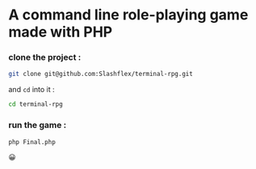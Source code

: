 # A command line role-playing game made with PHP

### clone the project :
```sh 
git clone git@github.com:Slashflex/terminal-rpg.git
```
and ```cd``` into it :
```sh
cd terminal-rpg
```

### run the game :
```sh
php Final.php
```

😀